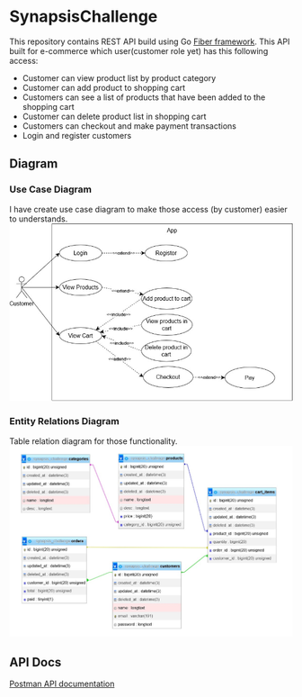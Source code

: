 # SynapsisChallenge

This repository contains REST API build using Go [Fiber framework](https://gofiber.io/). This API built for e-commerce which user(customer role yet) has this following access:

- Customer can view product list by product category
- Customer can add product to shopping cart
- Customers can see a list of products that have been added to the shopping cart
- Customer can delete product list in shopping cart
- Customers can checkout and make payment transactions
- Login and register customers

## Diagram

### Use Case Diagram

I have create use case diagram to make those access (by customer) easier to understands.
![use case diagram](public/Synapsis_UseCase.jpg)

### Entity Relations Diagram

Table relation diagram for those functionality.
![erd](public/Synapsis_ERD.jpg)

## API Docs

[Postman API documentation](https://documenter.getpostman.com/view/17703536/2s93CEvbNu)
